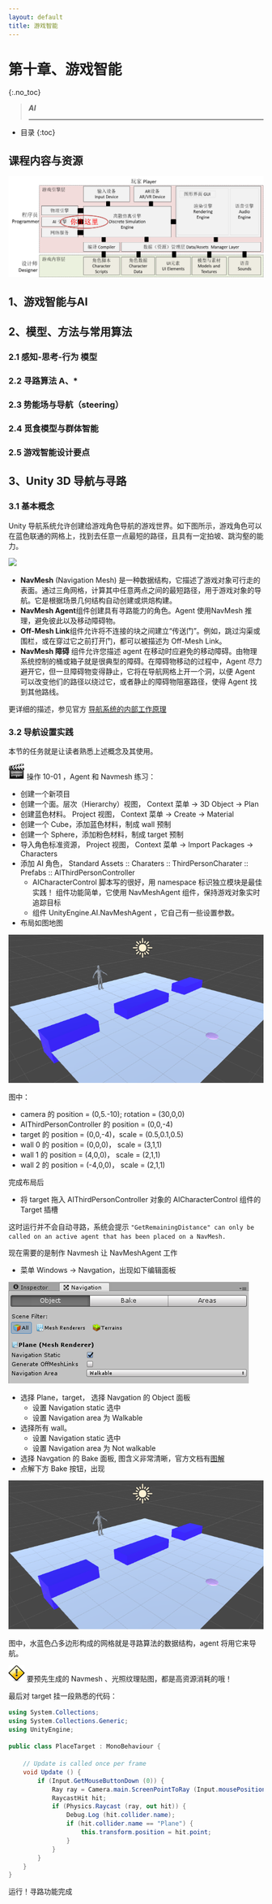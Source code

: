 ```yaml
---
layout: default
title: 游戏智能
---
```


# 第十章、游戏智能
{:.no_toc}

> **_AI_**  
>   
> --- 

* 目录
{:toc}

## 课程内容与资源

![](images/game-architecture-ai.png)


## 1、游戏智能与AI

## 2、模型、方法与常用算法

### 2.1 感知-思考-行为 模型

### 2.2 寻路算法 A、*

### 2.3 势能场与导航（steering）

### 2.4 觅食模型与群体智能

### 2.5 游戏智能设计要点

## 3、Unity 3D 导航与寻路

### 3.1 基本概念

Unity 导航系统允许创建给游戏角色导航的游戏世界。如下图所示，游戏角色可以在蓝色联通的网格上，找到去任意一点最短的路径，且具有一定拍坡、跳沟壑的能力。

![](https://docs.unity3d.com/uploads/Main/NavMeshOverview.svg)

* **NavMesh** (Navigation Mesh) 是一种数据结构，它描述了游戏对象可行走的表面。通过三角网格，计算其中任意两点之间的最短路径，用于游戏对象的导航。它是根据场景几何结构自动创建或烘焙构建。
* **NavMesh Agent**组件创建具有寻路能力的角色。Agent 使用NavMesh 推理，避免彼此以及移动障碍物。
* **Off-Mesh Link**组件允许将不连接的块之间建立“传送门”。例如，跳过沟渠或围栏，或在穿过它之前打开门，都可以被描述为 Off-Mesh Link。
* **NavMesh 障碍** 组件允许您描述 agent 在移动时应避免的移动障碍。由物理系统控制的桶或箱子就是很典型的障碍。在障碍物移动的过程中，Agent 尽力避开它，但一旦障碍物变得静止，它将在导航网格上开一个洞，以便 Agent 可以改变他们的路径以绕过它，或者静止的障碍物阻塞路径，使得 Agent 找到其他路线。

更详细的描述，参见官方 [导航系统的内部工作原理](https://docs.unity3d.com/Manual/nav-InnerWorkings.html)

### 3.2 导航设置实践

本节的任务就是让读者熟悉上述概念及其使用。

![](images/drf/movies.png) 操作 10-01 ，Agent 和 Navmesh 练习：

* 创建一个新项目
* 创建一个面。层次（Hierarchy）视图， Context 菜单 -\> 3D Object -\> Plan
* 创建蓝色材料。 Project 视图， Context 菜单  -\> Create -\> Material
* 创建一个 Cube，添加蓝色材料，制成 wall 预制
* 创建一个 Sphere，添加粉色材料，制成 target 预制
* 导入角色标准资源， Project 视图， Context 菜单  -\> Import Packages -\> Characters
* 添加 AI 角色， Standard Assets :: Charaters :: ThirdPersonCharater :: Prefabs :: AIThirdPersonController
    -  AICharacterControl 脚本写的很好，用 namespace 标识独立模块是最佳实践！ 组件功能简单，它使用 NavMeshAgent 组件，保持游戏对象实时追踪目标
    -  组件 UnityEngine.AI.NavMeshAgent ，它自己有一些设置参数。  
* 布局如图地图

![](images/ch10/nav-tui-01.png)

图中：

* camera 的 position = (0,5.-10); rotation = (30,0,0) 
* AIThirdPersonController 的 position = (0,0,-4) 
* target 的 position = (0,0,-4)，scale = (0.5,0.1,0.5)
* wall 0 的 position = (0,0,0)， scale = (3,1,1) 
* wall 1 的 position = (4,0,0)， scale = (2,1,1) 
* wall 2 的 position = (-4,0,0)， scale = (2,1,1) 

完成布局后

* 将 target 拖入 AIThirdPersonController 对象的  AICharacterControl 组件的 Target 插槽

这时运行并不会自动寻路，系统会提示 `"GetRemainingDistance" can only be called on an active agent that has been placed on a NavMesh.`
 
现在需要的是制作 Navmesh 让 NavMeshAgent 工作

* 菜单 Windows -\> Navgation，出现如下编辑面板

![](images/ch10/nav-tui-navgation-objects.png)

* 选择 Plane，target， 选择 Navgation 的 Object 面板
    - 设置 Navigation static 选中
    - 设置 Navigation area 为 Walkable
* 选择所有 wall。
    - 设置 Navigation static 选中
    - 设置 Navigation area 为 Not walkable
* 选择 Navgation 的 Bake 面板, 图含义非常清晰，官方文档有[图解](https://docs.unity3d.com/Manual/nav-BuildingNavMesh.html)
* 点解下方 Bake 按钮，出现

![](images/ch10/nav-tui-01.png)

图中，水蓝色凸多边形构成的网格就是寻路算法的数据结构，agent 将用它来导航。

![](images/drf/exclamation.png) 要预先生成的 Navmesh 、光照纹理贴图，都是高资源消耗的哦！

最后对 target 挂一段熟悉的代码：

```cs
using System.Collections;
using System.Collections.Generic;
using UnityEngine;

public class PlaceTarget : MonoBehaviour {
	
	// Update is called once per frame
	void Update () {
		if (Input.GetMouseButtonDown (0)) {    
			Ray ray = Camera.main.ScreenPointToRay (Input.mousePosition);  
			RaycastHit hit;  
			if (Physics.Raycast (ray, out hit)) {  
				Debug.Log (hit.collider.name);  
				if (hit.collider.name == "Plane") {
					this.transform.position = hit.point;
				}
			}
		}
	}
}
```

运行！寻路功能完成








